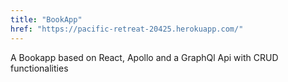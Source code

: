 ```yaml
---
title: "BookApp"
href: "https://pacific-retreat-20425.herokuapp.com/"
---
```

A Bookapp based on React, Apollo and a GraphQl Api with CRUD functionalities